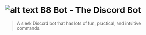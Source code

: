 ![alt text](https://media.discordapp.net/attachments/521810097157046322/525075937629306890/B8_Bot_WhiteBG.jpg7?width=200&height=200 "B8 Bot Logo")
B8 Bot - The Discord Bot
===========================================

>A sleek Discord bot that has lots of fun, practical, and intuitive commands.
